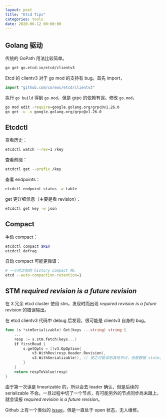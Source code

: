 ```yaml
---
layout: post
title: "Etcd Tips"
categories: tools
date: 2020-06-12 00:00:00
---
```


## Golang 驱动

传统的 GoPath 用法比较简单。

```bash
go get go.etcd.io/etcd/clientv3
```

Etcd 的 clientv3 对于 go mod 的支持有 bug。首先 import，

```go
import "github.com/coreos/etcd/clientv3"
```

执行 `go build` 得到 `go.mod`，但是 grpc 的依赖有误。修改 `go.mod`，

```bash
go mod edit -require=google.golang.org/grpc@v1.26.0
go get -u -x google.golang.org/grpc@v1.26.0
```

## Etcdctl

查看历史：

```bash
etcdctl watch --rev=1 /key
```

查看前缀：

```bash
etcdctl get --prefix /key
```

查看 endpoints：

```bash
etcdctl endpoint status -w table
```

get 更详细信息（主要是看 revision）：

```bash
etcdctl get key -w json
```

## Compact

手动 compact：

```bash
etcdctl compact $REV
etcdctl defrag
```

自动 compact 可能更靠谱：

```bash
# 一小时之前的 history compact 掉。
etcd --auto-compaction-retention=1
```

## STM *required revision is a future revision*

在 3 冗余 etcd cluster 使用 stm，发现时而出现 *required revision is a future revision* 的错误输出。

在 etcd clientv3 代码中 debug 后发现，很可能是 clientv3 自身的 bug。

```go
func (s *stmSerializable) Get(keys ...string) string {
	...
	resp := s.stm.fetch(keys...)
    if firstRead {
        s.getOpts = []v3.OpOption{
            v3.WithRev(resp.Header.Revision),
            v3.WithSerializable(), // 使之可能读到其他节点，但是数据 stale。
        }
    }
    return respToValue(resp)
}
```

由于第一次读是 linearizable 的，所以会去 leader 确认，但是后续的 serializable 不会。一旦过程中切了一个节点，有可能另外的节点同步尚未跟上，就会误报 *required revision is a future revision*。

Github 上有一个类似的 [issue](https://github.com/etcd-io/etcd/issues/11963)，但是一直处于 open 状态，无人维修。

